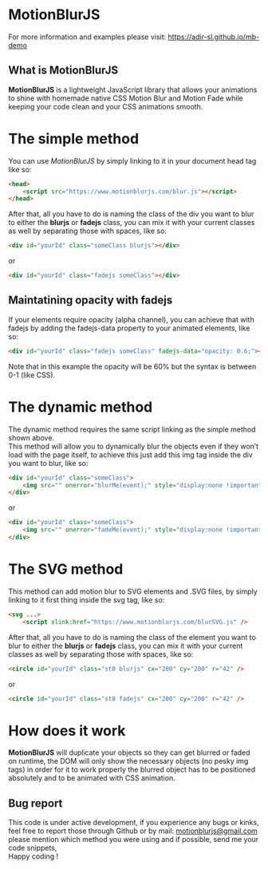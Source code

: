 # MotionBlurJS
For more information and examples please visit: https://adir-sl.github.io/mb-demo

## What is MotionBlurJS
**MotionBlurJS** is a lightweight JavaScript library that allows your animations to shine with homemade native CSS Motion Blur and Motion Fade while keeping your code clean and your CSS animations smooth.

# The simple method
You can use *MotionBlurJS* by simply linking to it in your document head tag like so:
```HTML
<head>
    <script src="https://www.motionblurjs.com/blur.js"></script>
</head>
```
After that, all you have to do is naming the class of the div you want to blur to either the **blurjs** or **fadejs** class, you can mix it with your current classes as well by separating those with spaces, like so:
```HTML
<div id="yourId" class="someClass blurjs"></div>
```
or
```HTML
<div id="yourId" class="fadejs someClass"></div> 
```
## Maintatining opacity with fadejs
If your elements require opacity (alpha channel), you can achieve that with fadejs by adding the fadejs-data property to your animated elements, like so:
```HTML
<div id="yourId" class="fadejs someClass" fadejs-data="opacity: 0.6;"></div> 
```
Note that in this example the opacity will be 60% but the syntax is between 0-1 (like CSS).
# The dynamic method
The dynamic method requires the same script linking as the simple method shown above.<br/>
This method will allow you to dynamically blur the objects even if they won’t load with the page itself, to achieve this just add this img tag inside the div you want to blur, like so:
```HTML
<div id="yourId" class="someClass">
    <img src="" onerror="blurMe(event);" style="display:none !important;" />
</div>
```
or
```HTML
<div id="yourId" class="someClass">
    <img src="" onerror="fadeMe(event);" style="display:none !important;" />
</div>
```
# The SVG method
This method can add motion blur to SVG elements and .SVG files, by simply linking to it first thing inside the svg tag, like so:
```HTML
<svg ...>
    <script xlink:href="https://www.motionblurjs.com/blurSVG.js" />
```
After that, all you have to do is naming the class of the element you want to blur to either the **blurjs** or **fadejs** class, you can mix it with your current classes as well by separating those with spaces, like so: 
```HTML
<circle id="yourId" class="st0 blurjs" cx="200" cy="200" r="42" />
```
or
```HTML
<circle id="yourId" class="st0 fadejs" cx="200" cy="200" r="42" />
```
# How does it work
**MotionBlurJS** will duplicate your objects so they can get blurred or faded on runtime, the DOM will only show the necessary objects (no pesky img tags) in order for it to work properly the blurred object has to be positioned absolutely and to be animated with CSS animation.

## Bug report
This code is under active development, if you experience any bugs or kinks, feel free to report those through Github or by mail: motionblurjs@gmail.com please mention which method you were using and if possible, send me your code snippets,<br />Happy coding !
